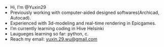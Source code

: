 - Hi, I’m @Yuxin29
- Previously working with computer-aided designed softwares(Archicad, Autocad).
- Experienced with 3d-modeling and real-time rendering in Epicgames.
- I’m currently learning coding in Hive Helsinki
- Laugueges learning so far: python, c.
- Reach my email: yuxin.29.wu@gmail.com

<!---
Yuxin29/Yuxin29 is a ✨ special ✨ repository because its `README.md` (this file) appears on your GitHub profile.
You can click the Preview link to take a look at your changes.
--->
